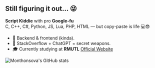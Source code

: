## Still figuring it out... 😜

**Script Kiddie** with pro **Google-fu**  
C, C++, C#, Python, JS, Lua, PHP, HTML — but copy-paste is life 💻😎

- 🔧 Backend & frontend (kinda).
- 🧠 StackOverflow + ChatGPT = secret weapons.
- 🎓 Currently studying at **RMUTL** [Official Website](https://www.rmutl.ac.th/)

![Monthonsova's GitHub stats](https://github-readme-stats.vercel.app/api?username=monthonsova&&show_icons=true&title_color=ffffff&icon_color=bb2acf&text_color=daf7dc&bg_color=151515)
